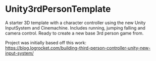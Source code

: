 # Unity3rdPersonTemplate
A starter 3D template with a character controller using the new Unity InputSystem and Cinemachine. Includes running, jumping falling and camera control. Ready to create a new base 3rd person game from.

Project was initially based off this work: https://blog.logrocket.com/building-third-person-controller-unity-new-input-system/
